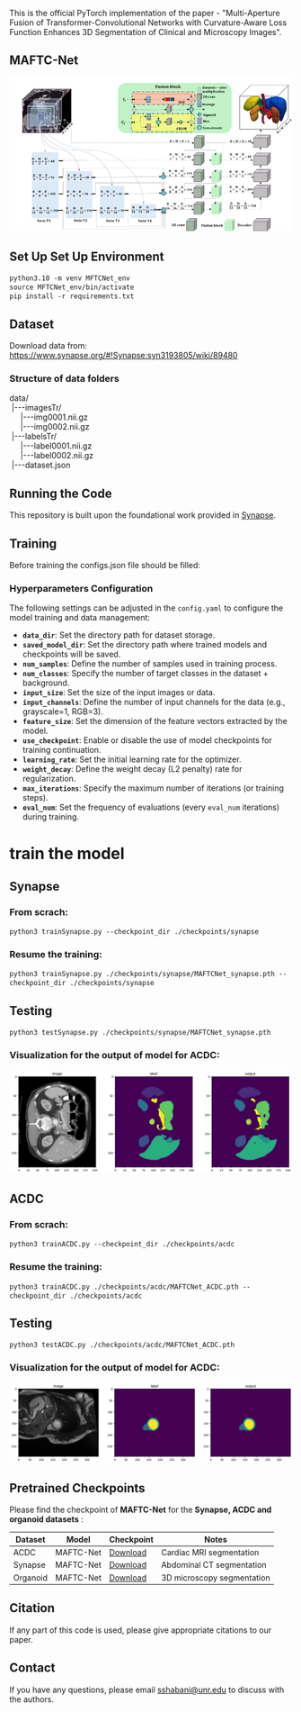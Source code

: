 
This is the official PyTorch implementation of the paper - "Multi-Aperture Fusion of Transformer-Convolutional Networks with Curvature-Aware Loss Function Enhances 3D Segmentation of Clinical and Microscopy Images".

## MAFTC-Net

![](diagram/MAFTC_Net.png)

## Set Up Set Up Environment
```
python3.10 -m venv MFTCNet_env 
source MFTCNet_env/bin/activate 
pip install -r requirements.txt
```

## Dataset

Download data from: https://www.synapse.org/#!Synapse:syn3193805/wiki/89480

### Structure of data folders 

data/  
&nbsp;|---imagesTr/  
&nbsp;&nbsp;&nbsp;&nbsp;&nbsp;|---img0001.nii.gz  
&nbsp;&nbsp;&nbsp;&nbsp;&nbsp;|---img0002.nii.gz  
&nbsp;|---labelsTr/  
&nbsp;&nbsp;&nbsp;&nbsp;&nbsp;|---label0001.nii.gz  
&nbsp;&nbsp;&nbsp;&nbsp;&nbsp;|---label0002.nii.gz  
&nbsp;|---dataset.json  


## Running the Code

This repository is built upon the foundational work provided in [Synapse](https://github.com/LeonidAlekseev/Swin-UNETR). 


## Training

Before training the configs.json file should be filled:

### Hyperparameters Configuration
The following settings can be adjusted in the `config.yaml` to configure the model training and data management:

- **`data_dir`**: Set the directory path for dataset storage.
- **`saved_model_dir`**: Set the directory path where trained models and checkpoints will be saved.
- **`num_samples`**: Define the number of samples used in training process.
- **`num_classes`**: Specify the number of target classes in the dataset + background.
- **`input_size`**: Set the size of the input images or data.
- **`input_channels`**: Define the number of input channels for the data (e.g., grayscale=1, RGB=3).
- **`feature_size`**: Set the dimension of the feature vectors extracted by the model.
- **`use_checkpoint`**: Enable or disable the use of model checkpoints for training continuation.
- **`learning_rate`**: Set the initial learning rate for the optimizer.
- **`weight_decay`**: Define the weight decay (L2 penalty) rate for regularization.
- **`max_iterations`**: Specify the maximum number of iterations (or training steps).
- **`eval_num`**: Set the frequency of evaluations (every `eval_num` iterations) during training.


# train the model 

## Synapse 
### From scrach:
```
python3 trainSynapse.py --checkpoint_dir ./checkpoints/synapse
```

### Resume the training:
```
python3 trainSynapse.py ./checkpoints/synapse/MAFTCNet_synapse.pth --checkpoint_dir ./checkpoints/synapse
```
## Testing 
```
python3 testSynapse.py ./checkpoints/synapse/MAFTCNet_synapse.pth
```

### Visualization for the output of model for ACDC:
![](pics/test_sample_Synapse.png)


## ACDC
### From scrach:
```
python3 trainACDC.py --checkpoint_dir ./checkpoints/acdc
```

### Resume the training:
```
python3 trainACDC.py ./checkpoints/acdc/MAFTCNet_ACDC.pth --checkpoint_dir ./checkpoints/acdc
```

## Testing 
```
python3 testACDC.py ./checkpoints/acdc/MAFTCNet_ACDC.pth
```

### Visualization for the output of model for ACDC:
![](pics/test_sample_ACDC.png)



## Pretrained Checkpoints

Please find the checkpoint of **MAFTC-Net** for the **Synapse, ACDC and organoid datasets** :

| Dataset   | Model      | Checkpoint | Notes |
|-----------|-----------|-------------|-------|
| ACDC      | MAFTC-Net | [Download](<https://drive.google.com/file/d/1NLhVQye7K6mlSeBNW_u9rjhNUvEuqNte/view?usp=sharing>)     | Cardiac MRI segmentation |
| Synapse   | MAFTC-Net | [Download](<https://drive.google.com/file/d/1CwnyUwG1lBtH-hIb5RCSVCs09WV1JEUl/view?usp=sharing>)  | Abdominal CT segmentation |
| Organoid  | MAFTC-Net | [Download](<https://drive.google.com/file/d/1g0xx3XjIDRHJ57336Q6Mi46ctpr-fLZ9/view?usp=sharing>) | 3D microscopy segmentation |


## Citation
If any part of this code is used, please give appropriate citations to our paper. <br />

## Contact
If you have any questions, please email sshabani@unr.edu to discuss with the authors. <br />

